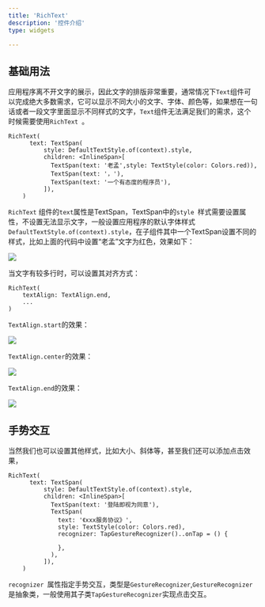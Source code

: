 ```yaml
---
title: 'RichText'
description: '控件介绍'
type: widgets

---
```




## 基础用法

应用程序离不开文字的展示，因此文字的排版非常重要，通常情况下`Text`组件可以完成绝大多数需求，它可以显示不同大小的文字、字体、颜色等，如果想在一句话或者一段文字里面显示不同样式的文字，`Text`组件无法满足我们的需求，这个时候需要使用`RichText `。

```
RichText(
      text: TextSpan(
          style: DefaultTextStyle.of(context).style,
          children: <InlineSpan>[
            TextSpan(text: '老孟',style: TextStyle(color: Colors.red)),
            TextSpan(text: '，'),
            TextSpan(text: '一个有态度的程序员'),
          ]),
    )
```

`RichText` 组件的`text`属性是TextSpan，TextSpan中的`style `样式需要设置属性，不设置无法显示文字，一般设置应用程序的默认字体样式`DefaultTextStyle.of(context).style`，在子组件其中一个TextSpan设置不同的样式，比如上面的代码中设置“老孟”文字为红色，效果如下：

![](https://img-blog.csdnimg.cn/20200301133344774.png)

当文字有较多行时，可以设置其对齐方式：
```
RichText(
	textAlign: TextAlign.end,
	...
)
```
`TextAlign.start`的效果：

![](https://img-blog.csdnimg.cn/20200301142929286.png)

`TextAlign.center`的效果：

![](https://img-blog.csdnimg.cn/2020030114295040.png)

`TextAlign.end`的效果：

![](https://img-blog.csdnimg.cn/20200301142905406.png)


## 手势交互

当然我们也可以设置其他样式，比如大小、斜体等，甚至我们还可以添加点击效果，
```
RichText(
      text: TextSpan(
          style: DefaultTextStyle.of(context).style,
          children: <InlineSpan>[
            TextSpan(text: '登陆即视为同意'),
            TextSpan(
              text: '《xxx服务协议》',
              style: TextStyle(color: Colors.red),
              recognizer: TapGestureRecognizer()..onTap = () {
                
              },
            ),
          ]),
    )
```
`recognizer `属性指定手势交互，类型是`GestureRecognizer`,`GestureRecognizer`是抽象类，一般使用其子类`TapGestureRecognizer`实现点击交互。










